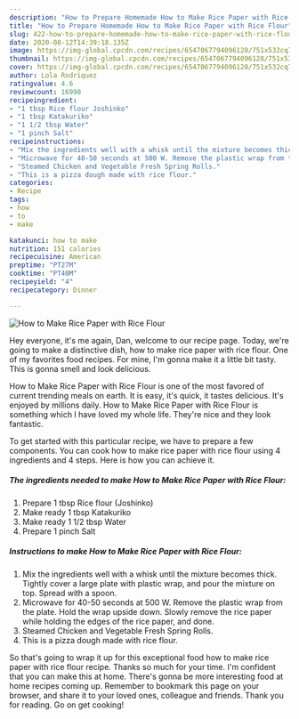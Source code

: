```yaml
---
description: "How to Prepare Homemade How to Make Rice Paper with Rice Flour"
title: "How to Prepare Homemade How to Make Rice Paper with Rice Flour"
slug: 422-how-to-prepare-homemade-how-to-make-rice-paper-with-rice-flour
date: 2020-08-12T14:39:18.135Z
image: https://img-global.cpcdn.com/recipes/6547067794096128/751x532cq70/how-to-make-rice-paper-with-rice-flour-recipe-main-photo.jpg
thumbnail: https://img-global.cpcdn.com/recipes/6547067794096128/751x532cq70/how-to-make-rice-paper-with-rice-flour-recipe-main-photo.jpg
cover: https://img-global.cpcdn.com/recipes/6547067794096128/751x532cq70/how-to-make-rice-paper-with-rice-flour-recipe-main-photo.jpg
author: Lola Rodriquez
ratingvalue: 4.6
reviewcount: 16998
recipeingredient:
- "1 tbsp Rice flour Joshinko"
- "1 tbsp Katakuriko"
- "1 1/2 tbsp Water"
- "1 pinch Salt"
recipeinstructions:
- "Mix the ingredients well with a whisk until the mixture becomes thick. Tightly cover a large plate with plastic wrap, and pour the mixture on top. Spread with a spoon."
- "Microwave for 40-50 seconds at 500 W. Remove the plastic wrap from the plate. Hold the wrap upside down. Slowly remove the rice paper while holding the edges of the rice paper, and done."
- "Steamed Chicken and Vegetable Fresh Spring Rolls."
- "This is a pizza dough made with rice flour."
categories:
- Recipe
tags:
- how
- to
- make

katakunci: how to make 
nutrition: 151 calories
recipecuisine: American
preptime: "PT27M"
cooktime: "PT40M"
recipeyield: "4"
recipecategory: Dinner

---
```



![How to Make Rice Paper with Rice Flour](https://img-global.cpcdn.com/recipes/6547067794096128/751x532cq70/how-to-make-rice-paper-with-rice-flour-recipe-main-photo.jpg)

Hey everyone, it's me again, Dan, welcome to our recipe page. Today, we're going to make a distinctive dish, how to make rice paper with rice flour. One of my favorites food recipes. For mine, I'm gonna make it a little bit tasty. This is gonna smell and look delicious.



How to Make Rice Paper with Rice Flour is one of the most favored of current trending meals on earth. It is easy, it's quick, it tastes delicious. It's enjoyed by millions daily. How to Make Rice Paper with Rice Flour is something which I have loved my whole life. They're nice and they look fantastic.


To get started with this particular recipe, we have to prepare a few components. You can cook how to make rice paper with rice flour using 4 ingredients and 4 steps. Here is how you can achieve it.

<!--inarticleads1-->

##### The ingredients needed to make How to Make Rice Paper with Rice Flour:

1. Prepare 1 tbsp Rice flour (Joshinko)
1. Make ready 1 tbsp Katakuriko
1. Make ready 1 1/2 tbsp Water
1. Prepare 1 pinch Salt




<!--inarticleads2-->

##### Instructions to make How to Make Rice Paper with Rice Flour:

1. Mix the ingredients well with a whisk until the mixture becomes thick. Tightly cover a large plate with plastic wrap, and pour the mixture on top. Spread with a spoon.
1. Microwave for 40-50 seconds at 500 W. Remove the plastic wrap from the plate. Hold the wrap upside down. Slowly remove the rice paper while holding the edges of the rice paper, and done.
1. Steamed Chicken and Vegetable Fresh Spring Rolls.
1. This is a pizza dough made with rice flour.




So that's going to wrap it up for this exceptional food how to make rice paper with rice flour recipe. Thanks so much for your time. I'm confident that you can make this at home. There's gonna be more interesting food at home recipes coming up. Remember to bookmark this page on your browser, and share it to your loved ones, colleague and friends. Thank you for reading. Go on get cooking!
